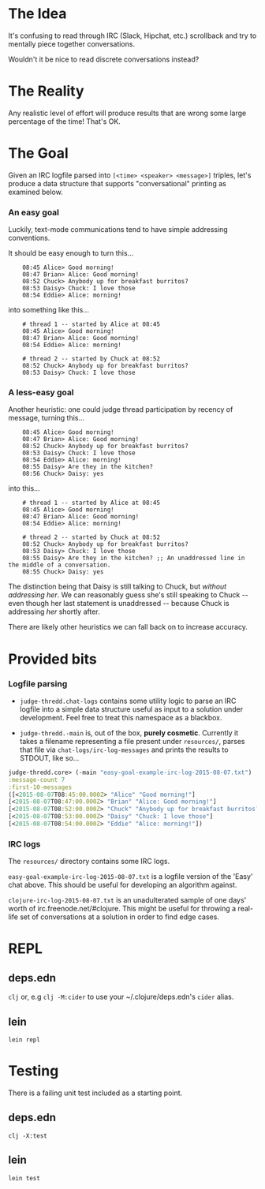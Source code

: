# The Idea
It's confusing to read through IRC (Slack, Hipchat, etc.) scrollback and try to mentally piece together conversations.

Wouldn't it be nice to read discrete conversations instead?

# The Reality
Any realistic level of effort will produce results that are wrong some large percentage of the time! That's OK.

# The Goal

Given an IRC logfile parsed into `[<time> <speaker> <message>]`
triples, let's produce a data structure that
supports "conversational" printing as examined below.

### An easy goal

Luckily, text-mode communications tend to have simple addressing conventions.

It should be easy enough to turn this...

```
    08:45 Alice> Good morning!
    08:47 Brian> Alice: Good morning!
    08:52 Chuck> Anybody up for breakfast burritos?
    08:53 Daisy> Chuck: I love those
    08:54 Eddie> Alice: morning!
```

into something like this...

```
    # thread 1 -- started by Alice at 08:45
    08:45 Alice> Good morning!
    08:47 Brian> Alice: Good morning!
    08:54 Eddie> Alice: morning!

    # thread 2 -- started by Chuck at 08:52
    08:52 Chuck> Anybody up for breakfast burritos?
    08:53 Daisy> Chuck: I love those
```

### A less-easy goal

Another heuristic: one could judge thread participation by recency of
message, turning this...

```
    08:45 Alice> Good morning!
    08:47 Brian> Alice: Good morning!
    08:52 Chuck> Anybody up for breakfast burritos?
    08:53 Daisy> Chuck: I love those
    08:54 Eddie> Alice: morning!
    08:55 Daisy> Are they in the kitchen?
    08:56 Chuck> Daisy: yes
```

into this...

```
    # thread 1 -- started by Alice at 08:45
    08:45 Alice> Good morning!
    08:47 Brian> Alice: Good morning!
    08:54 Eddie> Alice: morning!

    # thread 2 -- started by Chuck at 08:52
    08:52 Chuck> Anybody up for breakfast burritos?
    08:53 Daisy> Chuck: I love those
    08:55 Daisy> Are they in the kitchen? ;; An unaddressed line in the middle of a conversation.
    08:55 Chuck> Daisy: yes
```

The distinction being that Daisy is still talking to Chuck, but
*without addressing her*. We can reasonably guess she's still speaking to
Chuck -- even though her last statement is unaddressed -- because
Chuck is addressing *her* shortly after.

There are likely other heuristics we can fall back on to increase accuracy.


# Provided bits

### Logfile parsing

- `judge-thredd.chat-logs` contains some utility logic to parse an IRC
logfile into a simple data structure useful as input to a solution
under development. Feel free to treat this namespace as a blackbox.

- `judge-thredd.-main` is, out of the box, **purely cosmetic**.
Currently it takes a filename representing a file present under
`resources/`, parses that file via `chat-logs/irc-log-messages` and
prints the results to STDOUT, like so...

```clojure
judge-thredd.core> (-main "easy-goal-example-irc-log-2015-08-07.txt")
:message-count 7
:first-10-messages
([<2015-08-07T08:45:00.000Z> "Alice" "Good morning!"]
[<2015-08-07T08:47:00.000Z> "Brian" "Alice: Good morning!"]
[<2015-08-07T08:52:00.000Z> "Chuck" "Anybody up for breakfast burritos?"]
[<2015-08-07T08:53:00.000Z> "Daisy" "Chuck: I love those"]
[<2015-08-07T08:54:00.000Z> "Eddie" "Alice: morning!"])
```


### IRC logs
The `resources/` directory contains some IRC logs.

`easy-goal-example-irc-log-2015-08-07.txt` is a logfile version of the 'Easy'
chat above. This should be useful for developing an algorithm against.

`clojure-irc-log-2015-08-07.txt` is an unadulterated sample of one
days' worth of irc.freenode.net/#clojure. This might be useful for
throwing a real-life set of conversations at a solution in order to
find edge cases.

# REPL

## deps.edn
`clj` or, e.g `clj -M:cider` to use your ~/.clojure/deps.edn's `cider` alias.

## lein

`lein repl`

# Testing

There is a failing unit test included as a starting point.

## deps.edn
`clj -X:test`

## lein
`lein test`
